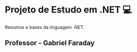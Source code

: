 # Projeto de Estudo em .NET 💻 

Resumos e bases da linguagem .NET.



## Professor - Gabriel Faraday

